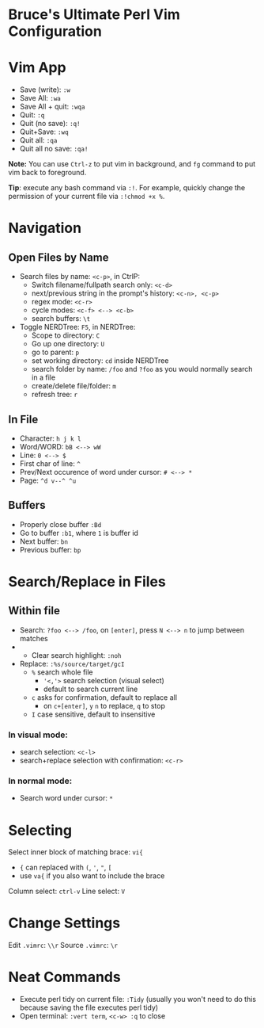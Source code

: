 Bruce's Ultimate Perl Vim Configuration
===================================

# Vim App

 - Save (write): `:w`
 - Save All: `:wa`
 - Save All + quit: `:wqa`
 - Quit: `:q`
 - Quit (no save): `:q!`
 - Quit+Save: `:wq`
 - Quit all: `:qa`
 - Quit all no save: `:qa!`
 
**Note:** You can use `Ctrl-z` to put vim in background, and `fg` command to put vim back to foreground.

**Tip**: execute any bash command via `:!`. For example, quickly change the permission of your current file via `:!chmod +x %`.

# Navigation

## Open Files by Name

 - Search files by name: `<c-p>`, in CtrlP:
   - Switch filename/fullpath search only: `<c-d>`
   - next/previous string in the prompt's history: `<c-n>, <c-p>`
   - regex mode: `<c-r>`
   - cycle modes: `<c-f> <--> <c-b>`
   - search buffers: `\t`
 - Toggle NERDTree: `F5`, in NERDTree:
   - Scope to directory: `C`
   - Go up one directory: `U`
   - go to parent: `p`
   - set working directory: `cd` inside NERDTree
   - search folder by name: `/foo` and `?foo` as you would normally search in a file
   - create/delete file/folder: `m`
   - refresh tree: `r`
   
## In File

 - Character: `h j k l`
 - Word/WORD: `bB <--> wW`
 - Line: `0 <--> $`
 - First char of line: `^`
 - Prev/Next occurence of word under cursor: `# <--> *`
 - Page: `^d v--^ ^u`
 
## Buffers

 - Properly close buffer `:Bd`
 - Go to buffer `:b1`, where `1` is buffer id
 - Next buffer: `bn`
 - Previous buffer: `bp`
 
# Search/Replace in Files

## Within file

- Search: `?foo <--> /foo`, on `[enter]`, press `N <--> n` to jump between matches
- 	- Clear search highlight: `:noh` 
- Replace: `:%s/source/target/gcI`
	- `%` search whole file
        - `'<,'>` search selection (visual select)
        - default to search current line
	- `c` asks for confirmation, default to replace all
		- on `c+[enter]`, `y` `n` to replace, `q` to stop
	- `I` case sensitive, default to insensitive

### In visual mode:

 - search selection: `<c-l>`
 - search+replace selection with confirmation: `<c-r>`

### In normal mode:
 - Search word under cursor: `*`

# Selecting

Select inner block of matching brace: `vi{`
 - `{` can replaced with `(`, `'`, `"`, `[` 
 - use `va{` if you also want to include the brace

Column select: `ctrl-v`
Line select: `V`

# Change Settings

Edit `.vimrc`: `\\r`
Source `.vimrc`: `\r`

# Neat Commands

 - Execute perl tidy on current file: `:Tidy` (usually you won't need to do this because saving the file executes perl tidy)
 - Open terminal: `:vert term`, `<c-w> :q` to close
 
